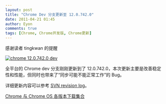 ```yaml
---
layout: post
title: "Chrome Dev 分支更新至 12.0.742.0"
date: 2011-04-21 01:45
author: Eyon
comments: true
tags: [Chrome, Chrome开发版, Chrome更新]
---
```

感谢读者 tingkwan 的提醒

<a href="http://img.chromi.org/2011/04/chrome-12.0.742.0-dev.png">![](http://img.chromi.org/2011/04/chrome-12.0.742.0-dev.png "chrome 12.0.742.0 dev")</a>

全平台的 Chrome dev 分支刚刚更新到了 12.0.742.0，本次更新主要是改善稳定性和性能，但同时也带来了“同步可能不能正常工作”的 Bug。

详细更新内容可以参考 [SVN revision log](http://build.chromium.org/buildbot/perf/dashboard/ui/changelog.html?url=/trunk/src&range=82248:81210&mode=html)。

[Chrome 与 Chrome OS 各版本下载集合](http://www.chromi.org/chromedownload)
